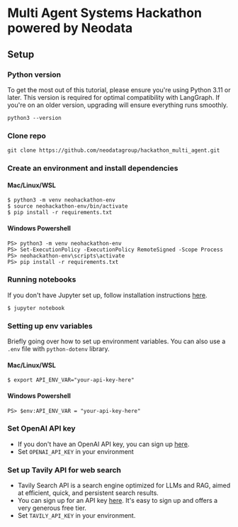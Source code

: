 # Multi Agent Systems Hackathon powered by Neodata



## Setup

### Python version

To get the most out of this tutorial, please ensure you're using Python 3.11 or later. 
This version is required for optimal compatibility with LangGraph. If you're on an older version, 
upgrading will ensure everything runs smoothly.
```
python3 --version
```

### Clone repo
```
git clone https://github.com/neodatagroup/hackathon_multi_agent.git

```

### Create an environment and install dependencies
#### Mac/Linux/WSL
```
$ python3 -m venv neohackathon-env
$ source neohackathon-env/bin/activate
$ pip install -r requirements.txt
```
#### Windows Powershell
```
PS> python3 -m venv neohackathon-env
PS> Set-ExecutionPolicy -ExecutionPolicy RemoteSigned -Scope Process
PS> neohackathon-env\scripts\activate
PS> pip install -r requirements.txt
```

### Running notebooks
If you don't have Jupyter set up, follow installation instructions [here](https://jupyter.org/install).
```
$ jupyter notebook
```

### Setting up env variables
Briefly going over how to set up environment variables. You can also 
use a `.env` file with `python-dotenv` library.
#### Mac/Linux/WSL
```
$ export API_ENV_VAR="your-api-key-here"
```
#### Windows Powershell
```
PS> $env:API_ENV_VAR = "your-api-key-here"
```

### Set OpenAI API key
* If you don't have an OpenAI API key, you can sign up [here](https://openai.com/index/openai-api/).
*  Set `OPENAI_API_KEY` in your environment 


### Set up Tavily API for web search

* Tavily Search API is a search engine optimized for LLMs and RAG, aimed at efficient, 
quick, and persistent search results. 
* You can sign up for an API key [here](https://tavily.com/). 
It's easy to sign up and offers a very generous free tier. 
* Set `TAVILY_API_KEY` in your environment.